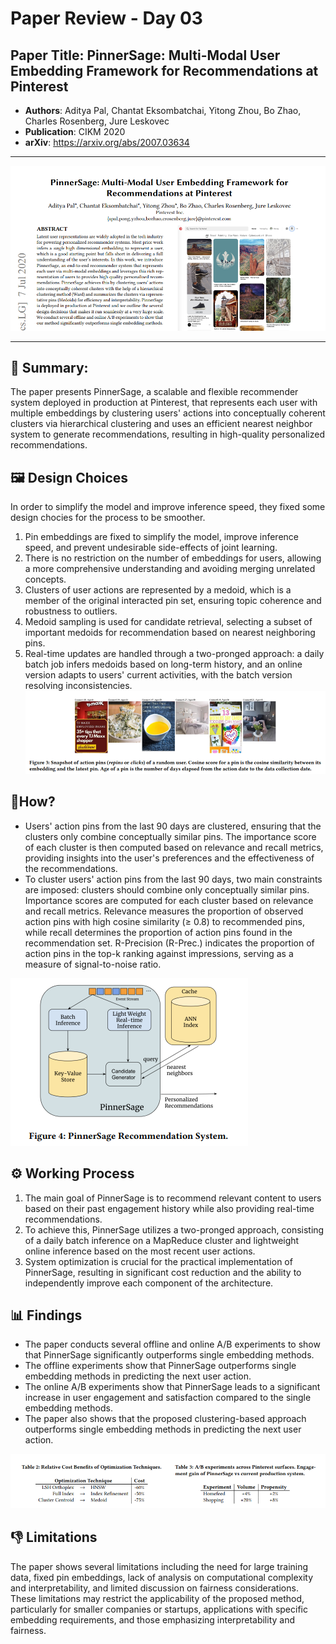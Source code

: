 # Paper Review - Day 03

## **Paper Title**: PinnerSage: Multi-Modal User Embedding Framework for Recommendations at Pinterest
- **Authors**: Aditya Pal, Chantat Eksombatchai, Yitong Zhou, Bo Zhao, Charles Rosenberg, Jure Leskovec
- **Publication**: CIKM 2020
- **arXiv**: https://arxiv.org/abs/2007.03634

---

![](./figs/Day05/1.png)

---

## 🧾 Summary: 
The paper presents PinnerSage, a scalable and flexible recommender system deployed in production at Pinterest, that represents each user with multiple embeddings by clustering users' actions into conceptually coherent clusters via hierarchical clustering and uses an efficient nearest neighbor system to generate recommendations, resulting in high-quality personalized recommendations.

## 🖼️ Design Choices
In order to simplify the model and improve inference speed, they fixed some design chocies for the process to be smoother.
1. Pin embeddings are fixed to simplify the model, improve inference speed, and prevent undesirable side-effects of joint learning.
2. There is no restriction on the number of embeddings for users, allowing a more comprehensive understanding and avoiding merging unrelated concepts.
3. Clusters of user actions are represented by a medoid, which is a member of the original interacted pin set, ensuring topic coherence and robustness to outliers.
4. Medoid sampling is used for candidate retrieval, selecting a subset of important medoids for recommendation based on nearest neighboring pins.
5. Real-time updates are handled through a two-pronged approach: a daily batch job infers medoids based on long-term history, and an online version adapts to users' current activities, with the batch version resolving inconsistencies.
![](./figs/Day05/2.png)

## 🚀How?
- Users' action pins from the last 90 days are clustered, ensuring that the clusters only combine conceptually similar pins. The importance score of each cluster is then computed based on relevance and recall metrics, providing insights into the user's preferences and the effectiveness of the recommendations.
- To cluster users' action pins from the last 90 days, two main constraints are imposed: clusters should combine only conceptually similar pins. Importance scores are computed for each cluster based on relevance and recall metrics. Relevance measures the proportion of observed action pins with high cosine similarity (≥ 0.8) to recommended pins, while recall determines the proportion of action pins found in the recommendation set. R-Precision (R-Prec.) indicates the proportion of action pins in the top-k ranking against impressions, serving as a measure of signal-to-noise ratio.

![](./figs/Day05/3.png)


## ⚙️ Working Process
1. The main goal of PinnerSage is to recommend relevant content to users based on their past engagement history while also providing real-time recommendations.
2. To achieve this, PinnerSage utilizes a two-pronged approach, consisting of a daily batch inference on a MapReduce cluster and lightweight online inference based on the most recent user actions.
3. System optimization is crucial for the practical implementation of PinnerSage, resulting in significant cost reduction and the ability to independently improve each component of the architecture.

## 📊 Findings
- The paper conducts several offline and online A/B experiments to show that PinnerSage significantly outperforms single embedding methods. 
- The offline experiments show that PinnerSage outperforms single embedding methods in predicting the next user action. 
- The online A/B experiments show that PinnerSage leads to a significant increase in user engagement and satisfaction compared to the single embedding methods. 
- The paper also shows that the proposed clustering-based approach outperforms single embedding methods in predicting the next user action. 

![](./figs/Day05/4.png)

## 👎 Limitations
The paper shows several limitations including the need for large training data, fixed pin embeddings, lack of analysis on computational complexity and interpretability, and limited discussion on fairness considerations. These limitations may restrict the applicability of the proposed method, particularly for smaller companies or startups, applications with specific embedding requirements, and those emphasizing interpretability and fairness.

